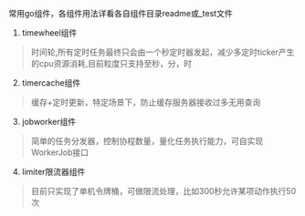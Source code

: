 常用go组件，各组件用法详看各自组件目录readme或_test文件
1. timewheel组件
> 时间轮,所有定时任务最终只会由一个秒定时器发起，减少多定时ticker产生的cpu资源消耗,目前粒度只支持至秒，分，时

2. timercache组件

> 缓存+定时更新，特定场景下，防止缓存服务器接收过多无用查询

3. jobworker组件

> 简单的任务分发器，控制协程数量，量化任务执行能力，可自实现WorkerJob接口

4. limiter限流器组件

> 目前只实现了单机令牌桶，可做限流处理，比如300秒允许某项动作执行50次

